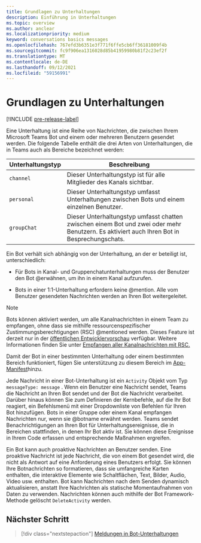 ```yaml
---
title: Grundlagen zu Unterhaltungen
description: Einführung in Unterhaltungen
ms.topic: overview
ms.author: anclear
ms.localizationpriority: medium
keyword: conversations basics messages
ms.openlocfilehash: 767efd3b6351e3f771f6ffe5cb6ff36181009f4b
ms.sourcegitcommit: fc9f906ea1316028d85b41959980b81f2c23ef2f
ms.translationtype: MT
ms.contentlocale: de-DE
ms.lasthandoff: 09/12/2021
ms.locfileid: "59156991"
---
```

# <a name="conversation-basics"></a>Grundlagen zu Unterhaltungen

[!INCLUDE [pre-release-label](~/includes/v4-to-v3-pointer-bots.md)]

Eine Unterhaltung ist eine Reihe von Nachrichten, die zwischen Ihrem Microsoft Teams Bot und einem oder mehreren Benutzern gesendet werden. Die folgende Tabelle enthält die drei Arten von Unterhaltungen, die in Teams auch als Bereiche bezeichnet werden:

| Unterhaltungstyp | Beschreibung |
| ------- | ----------- |
| `channel` | Dieser Unterhaltungstyp ist für alle Mitglieder des Kanals sichtbar. |
| `personal` | Dieser Unterhaltungstyp umfasst Unterhaltungen zwischen Bots und einem einzelnen Benutzer. |
| `groupChat` | Dieser Unterhaltungstyp umfasst chatten zwischen einem Bot und zwei oder mehr Benutzern. Es aktiviert auch Ihren Bot in Besprechungschats. |

Ein Bot verhält sich abhängig von der Unterhaltung, an der er beteiligt ist, unterschiedlich:

* Für Bots in Kanal- und Gruppenchatunterhaltungen muss der Benutzer den Bot @erwähnen, um ihn in einem Kanal aufzurufen.

* Bots in einer 1:1-Unterhaltung erfordern keine @mention. Alle vom Benutzer gesendeten Nachrichten werden an Ihren Bot weitergeleitet.

> [!NOTE]
> Bots können aktiviert werden, um alle Kanalnachrichten in einem Team zu empfangen, ohne dass sie mithilfe ressourcenspezifischer Zustimmungsberechtigungen (RSC) @mentioned werden. Dieses Feature ist derzeit nur in der [öffentlichen Entwicklervorschau](../../../resources/dev-preview/developer-preview-intro.md) verfügbar. Weitere Informationen finden Sie unter [Empfangen aller Kanalnachrichten mit RSC.](channel-messages-with-rsc.md)

Damit der Bot in einer bestimmten Unterhaltung oder einem bestimmten Bereich funktioniert, fügen Sie unterstützung zu diesem Bereich im [App-Manifest](~/resources/schema/manifest-schema.md)hinzu.

Jede Nachricht in einer Bot-Unterhaltung ist ein `Activity` Objekt vom Typ `messageType: message` . Wenn ein Benutzer eine Nachricht sendet, Teams die Nachricht an Ihren Bot sendet und der Bot die Nachricht verarbeitet. Darüber hinaus können Sie zum Definieren der Kernbefehle, auf die Ihr Bot reagiert, ein Befehlsmenü mit einer Dropdownliste von Befehlen für Ihren Bot hinzufügen. Bots in einer Gruppe oder einem Kanal empfangen Nachrichten nur, wenn sie @botname erwähnt werden. Teams sendet Benachrichtigungen an Ihren Bot für Unterhaltungsereignisse, die in Bereichen stattfinden, in denen Ihr Bot aktiv ist. Sie können diese Ereignisse in Ihrem Code erfassen und entsprechende Maßnahmen ergreifen.

Ein Bot kann auch proaktive Nachrichten an Benutzer senden. Eine proaktive Nachricht ist jede Nachricht, die von einem Bot gesendet wird, die nicht als Antwort auf eine Anforderung eines Benutzers erfolgt. Sie können Ihre Botnachrichten so formatieren, dass sie umfangreiche Karten enthalten, die interaktive Elemente wie Schaltflächen, Text, Bilder, Audio, Video usw. enthalten. Bot kann Nachrichten nach dem Senden dynamisch aktualisieren, anstatt Ihre Nachrichten als statische Momentaufnahmen von Daten zu verwenden. Nachrichten können auch mithilfe der Bot Framework-Methode gelöscht `DeleteActivity` werden.

## <a name="next-step"></a>Nächster Schritt

> [!div class="nextstepaction"]
> [Meldungen in Bot-Unterhaltungen](~/bots/how-to/conversations/conversation-messages.md)
